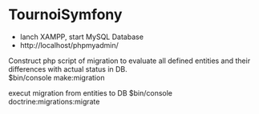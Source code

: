 # TournoiSymfony
- lanch XAMPP, start MySQL Database
- http://localhost/phpmyadmin/ 

Construct php script of migration to evaluate all defined entities and their differences with actual status in DB.  
$bin/console make:migration

execut migration from entities to DB
$bin/console doctrine:migrations:migrate